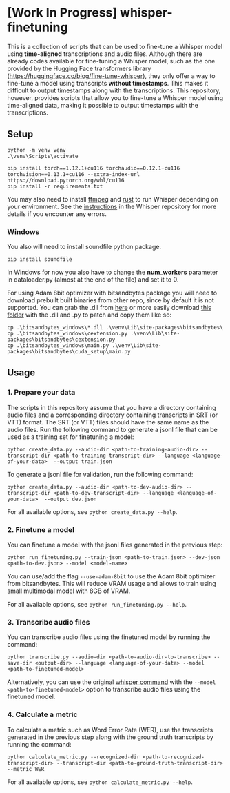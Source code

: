 # [Work In Progress] whisper-finetuning
This is a collection of scripts that can be used to fine-tune a Whisper model using <strong>time-aligned</strong> transcriptions and audio files.
Although there are already codes available for fine-tuning a Whisper model, such as the one provided by the Hugging Face transformers library (https://huggingface.co/blog/fine-tune-whisper), they only offer a way to fine-tune a model using transcripts <strong>without timestamps</strong>.
This makes it difficult to output timestamps along with the transcriptions.
This repository, however, provides scripts that allow you to fine-tune a Whisper model using time-aligned data, making it possible to output timestamps with the transcriptions.

## Setup
```
python -m venv venv
.\venv\Scripts\activate

pip install torch==1.12.1+cu116 torchaudio==0.12.1+cu116 torchvision==0.13.1+cu116 --extra-index-url https://download.pytorch.org/whl/cu116
pip install -r requirements.txt
```
You may also need to install [ffmpeg](https://ffmpeg.org/) and [rust](https://www.rust-lang.org/) to run Whisper depending on your environment.
See the [instructions](https://github.com/openai/whisper#setup) in the Whisper repository for more details if you encounter any errors.

### Windows 
You also will need to install soundfile python package.
```
pip install soundfile
```
In Windows for now you also have to change the **num_workers** parameter in dataloader.py (almost at the end of the file) and set it to 0.

For using Adam 8bit optimizer with bitsandbytes package you will need to download prebuilt built binaries from other repo, since by default it is not supported.
You can grab the .dll from [here](https://github.com/DeXtmL/bitsandbytes-win-prebuilt) or more easily download [this folder](https://github.com/bmaltais/kohya_ss/tree/master/bitsandbytes_windows) with the .dll and .py to patch and copy them like so:
```
cp .\bitsandbytes_windows\*.dll .\venv\Lib\site-packages\bitsandbytes\
cp .\bitsandbytes_windows\cextension.py .\venv\Lib\site-packages\bitsandbytes\cextension.py
cp .\bitsandbytes_windows\main.py .\venv\Lib\site-packages\bitsandbytes\cuda_setup\main.py
```

## Usage
### 1. Prepare your data
The scripts in this repository assume that you have a directory containing audio files and a corresponding directory containing transcripts in SRT (or VTT) format.
The SRT (or VTT) files should have the same name as the audio files.
Run the following command to generate a jsonl file that can be used as a training set for finetuning a model:
```
python create_data.py --audio-dir <path-to-training-audio-dir> --transcript-dir <path-to-training-transcript-dir> --language <language-of-your-data>  --output train.json
```
To generate a jsonl file for validation, run the following command:
```
python create_data.py --audio-dir <path-to-dev-audio-dir> --transcript-dir <path-to-dev-transcript-dir> --language <language-of-your-data>  --output dev.json
```
For all available options, see `python create_data.py --help`.

### 2. Finetune a model
You can finetune a model with the jsonl files generated in the previous step:
```
python run_finetuning.py --train-json <path-to-train.json> --dev-json <path-to-dev.json> --model <model-name>
```
You can use/add the flag `--use-adam-8bit` to use the Adam 8bit optimizer from bitsandbytes. This will reduce VRAM usage and allows to train using small multimodal model with 8GB of VRAM.

For all available options, see `python run_finetuning.py --help`.

### 3. Transcribe audio files
You can transcribe audio files using the finetuned model by running the command:
```
python transcribe.py --audio-dir <path-to-audio-dir-to-transcribe> --save-dir <output-dir> --language <language-of-your-data> --model <path-to-finetuned-model>
```
Alternatively, you can use the original [whisper command](https://github.com/openai/whisper#command-line-usage) with the `--model <path-to-finetuned-model>` option to transcribe audio files using the finetuned model.

### 4. Calculate a metric
To calculate a metric such as Word Error Rate (WER), use the transcripts generated in the previous step along with the ground truth transcripts by running the command:
```
python calculate_metric.py --recognized-dir <path-to-recognized-transcript-dir> --transcript-dir <path-to-ground-truth-transcript-dir> --metric WER
```
For all available options, see `python calculate_metric.py --help`.
